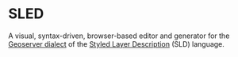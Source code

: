 # SLED

A visual, syntax-driven, browser-based editor and generator 
for the [Geoserver dialect](http://docs.geoserver.org/stable/en/user/styling/sld/index.html) 
of the [Styled Layer Description](http://www.opengeospatial.org/standards/sld) 
(SLD) language.


